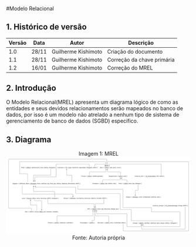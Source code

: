 #Modelo Relacional

## 1. Histórico de versão

| Versão | Data  | Autor               | Descrição                                                        |
| ------ | ----- | -----------------   | ---------------------------------------------------------------- |
| 1.0    | 28/11 | Guilherme Kishimoto | Criação do documento                                             |
| 1.1    | 28/11 | Guilherme Kishimoto | Correção da chave primária                                       |
| 1.2    | 16/01 | Guilherme Kishimoto | Correção do MREL                                                 |


## 2. Introdução

O Modelo Relacional(MREL) apresenta um diagrama lógico de como as entidades e seus devidos relacionamentos serão mapeados no banco de dados, 
por isso é um modelo não atrelado a nenhum tipo de sistema de gerenciamento de banco de dados (SGBD) específico.

## 3. Diagrama

<div style="text-align: center">
Imagem 1: MREL
</div>

<img src="https://raw.githubusercontent.com/SBD1/2022.2-grupo-God-of-War/main/img/MREL2.1.png">

<div style="text-align: center">
Fonte: Autoria própria
</div>
